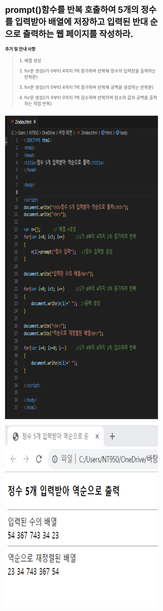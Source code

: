 # prompt()함수를 반복 호출하여 5개의 정수를 입력받아  배열에 저장하고 입력된 반대 순으로 출력하는 웹 페이지를 작성하라.

 #### 추가 및 안내 사항

>    1. 배열 생성
>
>    2. for문 생성(i가 0부터 4까지 1씩 증가하며 반복해 정수의 입력창을 출력하는 반복문)
>
>    3. for문 생성(i가 0부터 4까지 1씩 증가하며 반복해 공백을 생성하는 반복문)
>
>    4. for문 생성(i가 4부터 0까지 1씩 감소하며 반복하며 원소의 값과 공백을 출력하는 작업 반복)


<br><img src="1.png" width="1000" height="1000" title="px(픽셀) 크기 설정" alt="1번 이미지"></img><br/>
<br><img src="2.png" width="1000" height="600" title="px(픽셀) 크기 설정" alt="1번 이미지"></img><br/>

